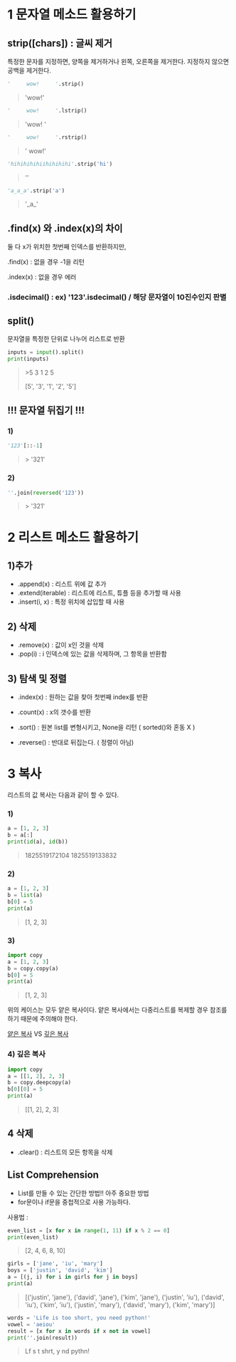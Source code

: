 #  1 문자열 메소드 활용하기

## strip([chars]) : 글씨 제거

특정한 문자를 지정하면, 양쪽을 제거하거나 왼쪽, 오른쪽을 제거한다. 지정하지 않으면 공백을 제거한다.

``` python
'     wow!     '.strip()
```

> 'wow!'

``` python
'     wow!     '.lstrip()
```
> 'wow!     '
``` python
'     wow!     '.rstrip()
```
> '      wow!'

```python
'hihihihihiihihihihi'.strip('hi')
```

> ''

 ```python
'a_a_a'.strip('a')
 ```

> '\_a\_'



## .find(x) 와 .index(x)의 차이

둘 다 x가 위치한 첫번째 인덱스를 반환하지만,

.find(x) : 없을 경우 -1을 리턴

.index(x) : 없을 경우 에러 



### .isdecimal() : ex) '123'.isdecimal() / 해당 문자열이 10진수인지 판별



## split()

문자열을 특정한 단위로 나누어 리스트로 반환

``` python
inputs = input().split()
print(inputs)
```

> \>5 3 1 2 5
>
> [5', '3', '1', '2', '5']



## !!! 문자열 뒤집기 !!!

### 1)

``` python
'123'[::-1]
```

> \> '321'

### 2)

``` python
''.join(reversed('123'))
```

> \> '321'



# 2 리스트 메소드 활용하기

## 1)추가

* .append(x) : 리스트 위에 값 추가
* .extend(iterable) : 리스트에 리스트, 튜플 등을 추가할 때 사용
* .insert(i, x) : 특정 위치에 삽입할 때 사용



## 2) 삭제

* .remove(x) : 값이 x인 것을  삭제
* .pop(i) : i 인덱스에 있는 값을 삭제하며, 그 항목을 반환함



## 3) 탐색 및 정렬

* .index(x) : 원하는 값을 찾아 첫번째 index를 반환
* .count(x) : x의 갯수를 반환



* .sort() : 원본 list를 변형시키고, None을 리턴 ( sorted()와 혼동 X )
* .reverse() : 반대로 뒤집는다. ( 정렬이 아님)



# 3 복사

리스트의 값 복사는 다음과 같이 할 수 있다.

### 1)

``` python
a = [1, 2, 3]
b = a[:]
print(id(a), id(b))
```

> 1825519172104 1825519133832



### 2)

``` python
a = [1, 2, 3]
b = list(a)
b[0] = 5
print(a)
```

> [1, 2, 3]



### 3)

``` python
import copy
a = [1, 2, 3]
b = copy.copy(a)
b[0] = 5
print(a)
```

> [1, 2, 3]



위의 케이스는 모두 얕은 복사이다. 얕은 복사에서는 다중리스트를 복제할 경우 참조를 하기 때문에 주의해야 한다.

[얕은 복사](https://goo.gl/ZH6yZd) VS [깊은 복사](https://goo.gl/FZcYbJ)

### 4) 깊은 복사

``` python
import copy
a = [[1, 2], 2, 3]
b = copy.deepcopy(a)
b[0][0] = 5
print(a)
```

> [[1, 2], 2, 3]



## 4 삭제

* .clear() : 리스트의 모든 항목을 삭제



## List Comprehension

* List를 만들 수 있는 간단한 방법!! 아주 중요한 방법
* for문이나 if문을 중첩적으로 사용 가능하다.

사용법 :

``` python
even_list = [x for x in range(1, 11) if x % 2 == 0]
print(even_list)
```

> [2, 4, 6, 8, 10]

```python
girls = ['jane', 'iu', 'mary']
boys = ['justin', 'david', 'kim']
a = [(j, i) for i in girls for j in boys]
print(a)
```

>  [('justin', 'jane'), ('david', 'jane'), ('kim', 'jane'), ('justin', 'iu'), ('david', 'iu'), ('kim', 'iu'), ('justin', 'mary'), ('david', 'mary'), ('kim', 'mary')]

``` python
words = 'Life is too short, you need python!'
vowel = 'aeiou'
result = [x for x in words if x not in vowel]
print(''.join(result))
```

> Lf s t shrt, y nd pythn!

